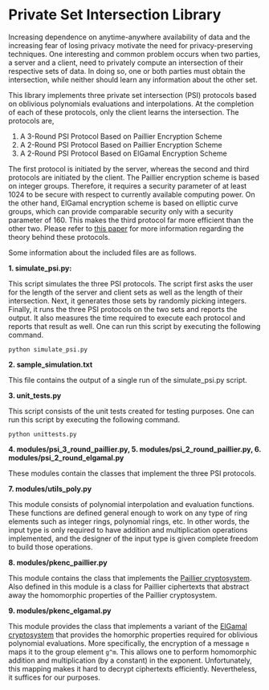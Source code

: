 Private Set Intersection Library
================================

Increasing dependence on anytime-anywhere availability of data and the increasing fear of losing privacy
motivate the need for privacy-preserving techniques. One interesting and common problem occurs when two parties,
a server and a client, need to privately compute an intersection of their respective sets of data.
In doing so, one or both parties must obtain the intersection, while neither should learn any information
about the other set.

This library implements three private set intersection (PSI) protocols based on oblivious polynomials evaluations and
interpolations. At the completion of each of these protocols, only the client learns the intersection.
The protocols are,

1. A 3-Round PSI Protocol Based on Paillier Encryption Scheme
2. A 2-Round PSI Protocol Based on Paillier Encryption Scheme
3. A 2-Round PSI Protocol Based on ElGamal Encryption Scheme

The first protocol is initiated by the server, whereas the second and third protocols are initiated by
the client. The Paillier encryption scheme is based on integer groups. Therefore, it requires a security parameter of
at least 1024 to be secure with respect to currently available computing power. On the other hand, ElGamal
encryption scheme is based on elliptic curve groups, which can provide comparable security only with a security
parameter of 160. This makes the third protocol far more efficient than the other two.
Please refer to [this paper](http://link.springer.com/chapter/10.1007/978-3-642-14577-3_13) for more information
regarding the theory behind these protocols.

Some information about the included files are as follows.

**1. simulate_psi.py:**

This script simulates the three PSI protocols. The script first asks the user for the length of the server and
client sets as well as the length of their intersection. Next, it generates those sets by randomly picking
integers. Finally, it runs the three PSI protocols on the two sets and reports the output. It also measures
the time required to execute each protocol and reports that result as well. One can run this script by executing
the following command.

`python simulate_psi.py`

**2. sample_simulation.txt**

This file contains the output of a single run of the simulate_psi.py script.

**3. unit_tests.py**

This script consists of the unit tests created for testing purposes. One can run this script by executing the following command.

`python unittests.py`

**4. modules/psi_3_round_paillier.py, 5. modules/psi_2_round_paillier.py, 6. modules/psi_2_round_elgamal.py**

These modules contain the classes that implement the three PSI protocols.

**7. modules/utils_poly.py**

This module consists of polynomial interpolation and evaluation functions. These functions are defined general
enough to work on any type of ring elements such as integer rings, polynomial rings, etc. In other words, the input
type is only required to have addition and multiplication operations implemented, and the designer of the input
type is given complete freedom to build those operations.

**8. modules/pkenc_paillier.py**

This module contains the class that implements the [Paillier cryptosystem](http://en.wikipedia.org/wiki/Paillier_cryptosystem).
Also defined in this module is a class for Paillier ciphertexts that abstract away the homomorphic properties of
the Paillier cryptosystem.

**9. modules/pkenc_elgamal.py**

This module provides the class that implements a variant of the [ElGamal cryptosystem](http://en.wikipedia.org/wiki/ElGamal)
that provides the homorphic properties required for oblivious polynomial evaluations. More specifically, the encryption of
a message `m` maps it to the group element `g^m`. This allows one to perform homomorphic addition and multiplication (by a constant)
in the exponent. Unfortunately, this mapping makes it hard to decrypt ciphertexts efficiently. Nevertheless, it suffices for
our purposes.
